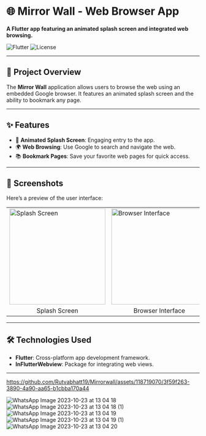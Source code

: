 
<h1>🌐 Mirror Wall - Web Browser App</h1>

<p><strong>A Flutter app featuring an animated splash screen and integrated web browsing.</strong></p>

<img class="badge" src="https://img.shields.io/badge/Flutter-v2.0%2B-blue?style=flat&logo=flutter" alt="Flutter">
<img class="badge" src="https://img.shields.io/badge/License-MIT-green" alt="License">

<hr>

<h2>🚀 Project Overview</h2>
<p>The <strong>Mirror Wall</strong> application allows users to browse the web using an embedded Google browser. It features an animated splash screen and the ability to bookmark any page.</p>

<hr>

<h2>✨ Features</h2>
<ul>
    <li>🌟 <strong>Animated Splash Screen</strong>: Engaging entry to the app.</li>
    <li>🌍 <strong>Web Browsing</strong>: Use Google to search and navigate the web.</li>
    <li>📚 <strong>Bookmark Pages</strong>: Save your favorite web pages for quick access.</li>
</ul>

<hr>

<h2>📱 Screenshots</h2>
<p>Here’s a preview of the user interface:</p>

<table>
  <tr>
    <td><img src="https://github.com/Rutvabhatt19/Mirrorwall/assets/118719070/3f59f263-3890-4a90-aa65-b1cbba170a44" alt="Splash Screen" width="250"></td>
    <td><img src="https://github.com/Rutvabhatt19/Mirrorwall/assets/118719070/910c3310-e677-4636-9714-eccd0d0fd38a" alt="Browser Interface" width="250"></td>
    <td><img src="https://github.com/Rutvabhatt19/Mirrorwall/assets/118719070/bde4001b-3681-4834-bfb2-e2b3463c89d8" alt="Bookmark Page" width="250"></td>
  </tr>
  <tr>
    <td align="center">Splash Screen</td>
    <td align="center">Browser Interface</td>
    <td align="center">Bookmark Page</td>
  </tr>
</table>

<hr>

<h2>🛠️ Technologies Used</h2>
<ul>
    <li><strong>Flutter</strong>: Cross-platform app development framework.</li>
    <li><strong>InFlutterWebview</strong>: Package for integrating web views.</li>
</ul>

<hr>


https://github.com/Rutvabhatt19/Mirrorwall/assets/118719070/3f59f263-3890-4a90-aa65-b1cbba170a44



![WhatsApp Image 2023-10-23 at 13 04 18](https://github.com/Rutvabhatt19/Mirrorwall/assets/118719070/910c3310-e677-4636-9714-eccd0d0fd38a)
![WhatsApp Image 2023-10-23 at 13 04 18 (1)](https://github.com/Rutvabhatt19/Mirrorwall/assets/118719070/bde4001b-3681-4834-bfb2-e2b3463c89d8)
![WhatsApp Image 2023-10-23 at 13 04 19](https://github.com/Rutvabhatt19/Mirrorwall/assets/118719070/24de1f4b-6b04-45ae-b6aa-ace191930fa7)
![WhatsApp Image 2023-10-23 at 13 04 19 (1)](https://github.com/Rutvabhatt19/Mirrorwall/assets/118719070/4ac56f0d-dd91-46db-880c-6a335a7f60ad)
![WhatsApp Image 2023-10-23 at 13 04 20](https://github.com/Rutvabhatt19/Mirrorwall/assets/118719070/13ab2011-2d2f-44f4-a138-911fa4765437)
